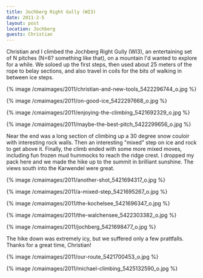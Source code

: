 ```yaml
---
title: Jochberg Right Gully (WI3)
date: 2011-2-5
layout: post
location: Jochberg
guests: Christian
---
```


Christian and I climbed the Jochberg Right Gully (WI3), an entertaining
set of N pitches (N=6? something like that), on a mountain I'd wanted to
explore for a while. We soloed up the first steps, then used about 25 meters
of the rope to belay sections, and also travel in coils for the bits of
walking in between ice steps.
  
  
{% image /cmaimages/2011/christian-and-new-tools_5422296744_o.jpg %}
  
{% image /cmaimages/2011/on-good-ice_5422297668_o.jpg %}
  
{% image /cmaimages/2011/enjoying-the-climbing_5421692329_o.jpg %}
  
{% image /cmaimages/2011/maybe-the-best-pitch_5422299656_o.jpg %}
  
  
Near the end was a long section of climbing up a 30 degree snow couloir
with interesting rock walls. Then an interesting "mixed" step on ice and
rock to get above it. Finally, the climb ended with some more mixed moves,
including fun frozen mud hummocks to reach the ridge crest. I dropped my
pack here and we made the hike up to the summit in brilliant sunshine.
The views south into the Karwendel were great.
  
  
  
{% image /cmaimages/2011/another-shot_5421694317_o.jpg %}
  
{% image /cmaimages/2011/a-mixed-step_5421695267_o.jpg %}
  
{% image /cmaimages/2011/the-kochelsee_5421696347_o.jpg %}
  
{% image /cmaimages/2011/the-walchensee_5422303382_o.jpg %}
  
{% image /cmaimages/2011/jochberg_5421698477_o.jpg %}
  
  
The hike down was extremely icy, but we suffered only a few prattfalls.
Thanks for a great time, Christian!
  
  
{% image /cmaimages/2011/our-route_5421700453_o.jpg %}
  
{% image /cmaimages/2011/michael-climbing_5425132590_o.jpg %}
